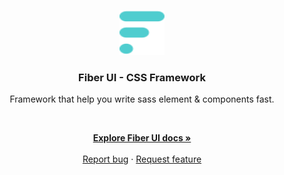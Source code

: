 <p align="center">
  <a href="https://fiberui.com">
    <img src="./logo.svg" alt="Fiber UI logo" width="72" height="72">
  </a>
</p>

<h3 align="center">Fiber UI - CSS Framework</h3>
<p align="center">Framework that help you write sass element & components fast.</p>
<br>
<p align="center">
  <a href="https://fiberui.com"><strong>Explore Fiber UI docs »</strong></a>
  <br>
  <br>
  <a href="https://github.com/fiberui/css/issues/new?template=bug.md">Report bug</a>
  ·
  <a href="https://github.com/fiberui/css/issues/new?template=feature.md&labels=feature">Request feature</a>
</p>

